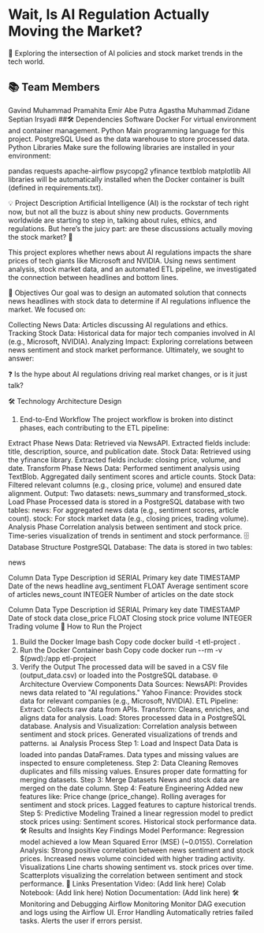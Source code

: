 # Wait, Is AI Regulation Actually Moving the Market?
🚀 Exploring the intersection of AI policies and stock market trends in the tech world.

## 📚 Team Members
Gavind Muhammad Pramahita
Emir Abe Putra Agastha
Muhammad Zidane Septian Irsyadi
##🛠️ Dependencies
Software
Docker
For virtual environment and container management.
Python
Main programming language for this project.
PostgreSQL
Used as the data warehouse to store processed data.
Python Libraries
Make sure the following libraries are installed in your environment:

pandas
requests
apache-airflow
psycopg2
yfinance
textblob
matplotlib
All libraries will be automatically installed when the Docker container is built (defined in requirements.txt).

💡 Project Description
Artificial Intelligence (AI) is the rockstar of tech right now, but not all the buzz is about shiny new products. Governments worldwide are starting to step in, talking about rules, ethics, and regulations. But here’s the juicy part: are these discussions actually moving the stock market? 🚨

This project explores whether news about AI regulations impacts the share prices of tech giants like Microsoft and NVIDIA. Using news sentiment analysis, stock market data, and an automated ETL pipeline, we investigated the connection between headlines and bottom lines.

🎯 Objectives
Our goal was to design an automated solution that connects news headlines with stock data to determine if AI regulations influence the market. We focused on:

Collecting News Data: Articles discussing AI regulations and ethics.
Tracking Stock Data: Historical data for major tech companies involved in AI (e.g., Microsoft, NVIDIA).
Analyzing Impact: Exploring correlations between news sentiment and stock market performance.
Ultimately, we sought to answer:

❓ Is the hype about AI regulations driving real market changes, or is it just talk?

🛠️ Technology Architecture Design
1. End-to-End Workflow
The project workflow is broken into distinct phases, each contributing to the ETL pipeline:

Extract Phase
News Data:
Retrieved via NewsAPI.
Extracted fields include: title, description, source, and publication date.
Stock Data:
Retrieved using the yfinance library.
Extracted fields include: closing price, volume, and date.
Transform Phase
News Data:
Performed sentiment analysis using TextBlob.
Aggregated daily sentiment scores and article counts.
Stock Data:
Filtered relevant columns (e.g., closing price, volume) and ensured date alignment.
Output:
Two datasets: news_summary and transformed_stock.
Load Phase
Processed data is stored in a PostgreSQL database with two tables:
news: For aggregated news data (e.g., sentiment scores, article count).
stock: For stock market data (e.g., closing prices, trading volume).
Analysis Phase
Correlation analysis between sentiment and stock price.
Time-series visualization of trends in sentiment and stock performance.
🗄️ Database Structure
PostgreSQL Database:
The data is stored in two tables:

news

Column	Data Type	Description
id	SERIAL	Primary key
date	TIMESTAMP	Date of the news headline
avg_sentiment	FLOAT	Average sentiment score of articles
news_count	INTEGER	Number of articles on the date
stock

Column	Data Type	Description
id	SERIAL	Primary key
date	TIMESTAMP	Date of stock data
close_price	FLOAT	Closing stock price
volume	INTEGER	Trading volume
🚀 How to Run the Project
1. Build the Docker Image
bash
Copy code
docker build -t etl-project .
2. Run the Docker Container
bash
Copy code
docker run --rm -v $(pwd):/app etl-project
3. Verify the Output
The processed data will be saved in a CSV file (output_data.csv) or loaded into the PostgreSQL database.
🌐 Architecture Overview
Components
Data Sources:
NewsAPI: Provides news data related to "AI regulations."
Yahoo Finance: Provides stock data for relevant companies (e.g., Microsoft, NVIDIA).
ETL Pipeline:
Extract: Collects raw data from APIs.
Transform: Cleans, enriches, and aligns data for analysis.
Load: Stores processed data in a PostgreSQL database.
Analysis and Visualization:
Correlation analysis between sentiment and stock prices.
Generated visualizations of trends and patterns.
📊 Analysis Process
Step 1: Load and Inspect Data
Data is loaded into pandas DataFrames.
Data types and missing values are inspected to ensure completeness.
Step 2: Data Cleaning
Removes duplicates and fills missing values.
Ensures proper date formatting for merging datasets.
Step 3: Merge Datasets
News and stock data are merged on the date column.
Step 4: Feature Engineering
Added new features like:
Price change (price_change).
Rolling averages for sentiment and stock prices.
Lagged features to capture historical trends.
Step 5: Predictive Modeling
Trained a linear regression model to predict stock prices using:
Sentiment scores.
Historical stock performance data.
🛠️ Results and Insights
Key Findings
Model Performance:
Regression model achieved a low Mean Squared Error (MSE) (~0.0155).
Correlation Analysis:
Strong positive correlation between news sentiment and stock prices.
Increased news volume coincided with higher trading activity.
Visualizations
Line charts showing sentiment vs. stock prices over time.
Scatterplots visualizing the correlation between sentiment and stock performance.
🎥 Links
Presentation Video: (Add link here)
Colab Notebook: (Add link here)
Notion Documentation: (Add link here)
🛠️ Monitoring and Debugging
Airflow Monitoring
Monitor DAG execution and logs using the Airflow UI.
Error Handling
Automatically retries failed tasks.
Alerts the user if errors persist.

